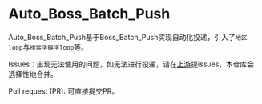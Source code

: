 # Auto_Boss_Batch_Push
Auto_Boss_Batch_Push基于Boss_Batch_Push实现自动化投递，引入了`地区loop`与`搜索字键字loop`等。

Issues：出现无法使用的问题，如无法进行投递，请在[上游](https://github.com/yangfeng20/boss_batch_push)提issues，本仓库会选择性地合并。

Pull request (PR): 可直接提交PR。
